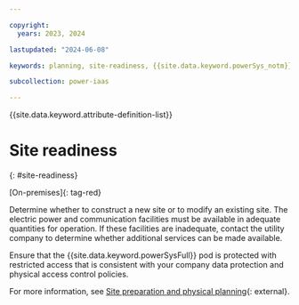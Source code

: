 ```yaml
---

copyright:
  years: 2023, 2024

lastupdated: "2024-06-08"

keywords: planning, site-readiness, {{site.data.keyword.powerSys_notm}} as a service, private cloud

subcollection: power-iaas

---
```


{{site.data.keyword.attribute-definition-list}}

# Site readiness
{: #site-readiness}

[On-premises]{: tag-red}

Determine whether to construct a new site or to modify an existing site. The electric power and communication facilities must be available in adequate quantities for operation. If these facilities are inadequate, contact the utility company to determine whether additional services can be made available.

Ensure that the {{site.data.keyword.powerSysFull}} pod is protected with restricted access that is consistent with your company data protection and physical access control policies.

<!--Ensure that the {{site.data.keyword.powerSys_notm}} pod is installed in a restricted access location. Access to this location must be restricted to authorized personnel who are skilled and properly instructed.-->

For more information, see [Site preparation and physical planning](https://www.ibm.com/docs/en/power10?topic=system-site-preparation-physical-planning){: external}.
